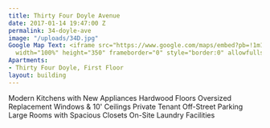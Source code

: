 ```yaml
---
title: Thirty Four Doyle Avenue
date: 2017-01-14 19:47:00 Z
permalink: 34-doyle-ave
image: "/uploads/34D.jpg"
Google Map Text: <iframe src="https://www.google.com/maps/embed?pb=!1m18!1m12!1m3!1d2972.5203275594963!2d-71.40996068505736!3d41.83862597586335!2m3!1f0!2f0!3f0!3m2!1i1024!2i768!4f13.1!3m3!1m2!1s0x89e444e022ece683%3A0xff78f6da831a0a44!2s34+Doyle+Ave%2C+Providence%2C+RI+02906!5e0!3m2!1sen!2sus!4v1484423628780"
  width="100%" height="350" frameborder="0" style="border:0" allowfullscreen></iframe>
Apartments:
- Thirty Four Doyle, First Floor
layout: building
---
```


Modern Kitchens with New Appliances
Hardwood Floors
Oversized Replacement Windows & 10' Ceilings
Private Tenant Off-Street Parking
Large Rooms with Spacious Closets
On-Site Laundry Facilities
